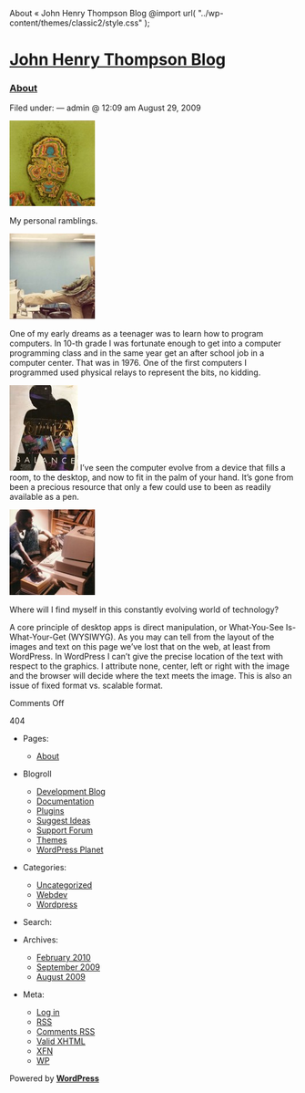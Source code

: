  About « John Henry Thompson Blog @import url( "../wp-content/themes/classic2/style.css" );            

[John Henry Thompson Blog](../index.html)
=========================================

### [About](index.html)

Filed under: — admin @ 12:09 am August 29, 2009

![83_jt_arc_mac_color](../wp-content/uploads/2009/08/83_jt_arc_mac_color-150x150.jpg "83_jt_arc_mac_color")

My personal ramblings.

![John01](../wp-content/uploads/2009/08/John011-150x150.jpg "John01")

One of my early dreams as a teenager was to learn how to program computers. In 10-th grade I was fortunate enough to get into a computer programming class and in the same year get an after school job in a computer center. That was in 1976. One of the first computers I programmed used physical relays to represent the bits, no kidding.

![83_balance_wigs_mini](../wp-content/uploads/2009/08/83_balance_wigs_mini1-120x150.jpg "83_balance_wigs_mini") I’ve seen the computer evolve from a device that fills a room, to the desktop, and now to fit in the palm of your hand. It’s gone from been a precious resource that only a few could use to been as readily available as a pen.

![83_jt_ibm_pc](../wp-content/uploads/2009/08/83_jt_ibm_pc-150x150.jpg "83_jt_ibm_pc")

Where will I find myself in this constantly evolving world of technology?

A core principle of desktop apps is direct manipulation, or What-You-See Is-What-Your-Get (WYSIWYG). As you may can tell from the layout of the images and text on this page we’ve lost that on the web, at least from WordPress. In WordPress I can’t give the precise location of the text with respect to the graphics. I attribute none, center, left or right with the image and the browser will decide where the text meets the image. This is also an issue of fixed format vs. scalable format.

Comments Off

404

*   Pages:
    *   [About](index.html "About")
*   Blogroll
    *   [Development Blog](http://wordpress.org/development/)
    *   [Documentation](http://codex.wordpress.org/)
    *   [Plugins](http://wordpress.org/extend/plugins/)
    *   [Suggest Ideas](http://wordpress.org/extend/ideas/)
    *   [Support Forum](http://wordpress.org/support/)
    *   [Themes](http://wordpress.org/extend/themes/)
    *   [WordPress Planet](http://planet.wordpress.org/)
*   Categories:
    *   [Uncategorized](../category/uncategorized/index.html "View all posts filed under Uncategorized")
    *   [Webdev](../category/webdev/index.html "View all posts filed under Webdev")
    *   [Wordpress](../category/wordpress/index.html "View all posts filed under Wordpress")
*   Search:
    
      
    
*   Archives:
    *   [February 2010](../2010/02/index.html "February 2010")
    *   [September 2009](../2009/09/index.html "September 2009")
    *   [August 2009](../2009/08/index.html "August 2009")
*   Meta:
    *   [Log in](../wp-login.php.html)
    *   [RSS](../feed/index.rss "Syndicate this site using RSS")
    *   [Comments RSS](../comments/feed/index.rss "The latest comments to all posts in RSS")
    *   [Valid XHTML](http://validator.w3.org/check/referer "This page validates as XHTML 1.0 Transitional")
    *   [XFN](http://gmpg.org/xfn/)
    *   [WP](http://wordpress.org/ "Powered by WordPress, state-of-the-art semantic personal publishing platform.")

Powered by [**WordPress**](http://wordpress.org/ "Powered by WordPress, state-of-the-art semantic personal publishing platform.")